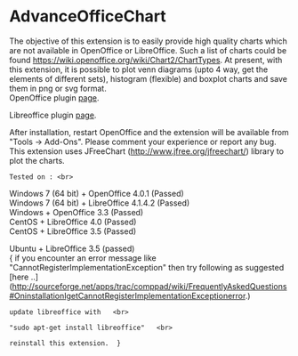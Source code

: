 # AdvanceOfficeChart
  The objective of this extension is to easily provide high quality charts which are not available in OpenOffice or LibreOffice. Such a list of charts could be found https://wiki.openoffice.org/wiki/Chart2/ChartTypes.  At present, with this extension, it is possible to plot venn diagrams (upto 4 way, get the elements of different sets), histogram (flexible) and boxplot charts and save them in png or svg format.  
  OpenOffice plugin [page](https://extensions.openoffice.org/en/project/advance-office-chart). 
  
  Libreoffice plugin [page](https://extensions.libreoffice.org/extensions/advance-office-chart-1). 
  
  After installation, restart OpenOffice and the extension will be available from "Tools -> Add-Ons".  Please comment your experience or report any bug.  
  This extension uses JFreeChart (http://www.jfree.org/jfreechart/) library to plot the charts.  
        
    Tested on : <br>
Windows 7 (64 bit) + OpenOffice 4.0.1 (Passed)  <br>
Windows 7 (64 bit) + LibreOffice 4.1.4.2 (Passed)  <br>
Windows + OpenOffice 3.3 (Passed)  <br>
CentOS + LibreOffice 4.0 (Passed)  <br>
CentOS + LibreOffice 3.5 (Passed)  <br>

Ubuntu + LibreOffice 3.5 (passed)   <br>
{  if you encounter an error message like "CannotRegisterImplementationException" then try following as suggested [here ..] (http://sourceforge.net/apps/trac/comppad/wiki/FrequentlyAskedQuestions#OninstallationIgetCannotRegisterImplementationExceptionerror.) 

    update libreoffice with   <br>

    "sudo apt-get install libreoffice"   <br>

    reinstall this extension.  }


